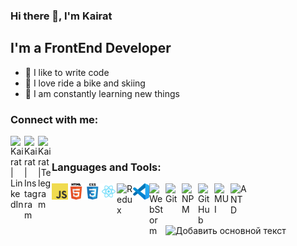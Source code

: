 ### Hi there 👋, I'm Kairat


## I'm a FrontEnd Developer
- 💪 I like to write code
- 🎉 I love ride a bike and skiing
- 🥅 I am constantly learning new things


### Connect with me:

<a href="https://www.linkedin.com/in/%D0%BA%D0%B0%D0%B9%D1%80%D0%B0%D1%82-%D0%BC%D0%B0%D1%80%D0%B0%D1%82%D0%BE%D0%B2-69309221a/"><img align="left" alt="Kairat | LinkedIn" width="22px" src="https://cdn.jsdelivr.net/npm/simple-icons@v3/icons/linkedin.svg" /></a>
<a href="https://www.instagram.com/kair.mv/"><img align="left" alt="Kairat | Instagram" width="22px" src="https://th.bing.com/th/id/R.5e45191ed52118ddcf44cdc1c612fb7e?rik=GwQS51NFfzJ04Q&pid=ImgRaw&r=0" /></a>
<a href="https://t.me/joinchat/maovkasavich">
<img align="left" alt="Kairat |Telegram" width="22px" src="https://th.bing.com/th/id/R.21423a19b136661c4cf8ae2b27b6e0e2?rik=vykwFek%2fpB58%2bQ&riu=http%3a%2f%2fcdn.onlinewebfonts.com%2fsvg%2fimg_1703.png&ehk=0VXYFjtAqBMReneaGKXgsjSJ0f85zXiJauxP4Zbe4IE%3d&risl=&pid=ImgRaw&r=0" />
</a>

<br />

### Languages and Tools:

<img align="left" alt="JavaScript" width="26px" src="https://raw.githubusercontent.com/github/explore/80688e429a7d4ef2fca1e82350fe8e3517d3494d/topics/javascript/javascript.png" />
<img align="left" alt="HTML5" width="26px" src="https://raw.githubusercontent.com/github/explore/80688e429a7d4ef2fca1e82350fe8e3517d3494d/topics/html/html.png" />
<img align="left" alt="CSS3" width="26px" src="https://raw.githubusercontent.com/github/explore/80688e429a7d4ef2fca1e82350fe8e3517d3494d/topics/css/css.png" />
<img align="left" alt="React" width="26px" src="https://raw.githubusercontent.com/github/explore/80688e429a7d4ef2fca1e82350fe8e3517d3494d/topics/react/react.png" />
<img align="left" alt="Redux" width="26px" src="https://th.bing.com/th/id/R.edf018af5e9fa4dce24d38e24b9ec828?rik=1AI6o1Z0SVc6hQ&pid=ImgRaw&r=0" />
<img align="left" alt="Visual Studio Code" width="26px" src="https://raw.githubusercontent.com/github/explore/80688e429a7d4ef2fca1e82350fe8e3517d3494d/topics/visual-studio-code/visual-studio-code.png" />
<img align="left" alt="WebStorm" width="26px" src="https://cdn.freebiesupply.com/logos/large/2x/webstorm-icon-logo-png-transparent.png" />
<img align="left" alt="Git" width="26px" src="https://cdn.freebiesupply.com/logos/large/2x/git-icon-logo-png-transparent.png" />
<img align="left" alt="NPM" width="26px" src="https://uxwing.com/wp-content/themes/uxwing/download/10-brands-and-social-media/npm.png" />
<img align="left" alt="GitHub" width="26px" src="https://pngimg.com/uploads/github/github_PNG40.png" />
<img align="left" alt="MUI" width="26px" src="https://vscodeshift.gallerycdn.vsassets.io/extensions/vscodeshift/material-ui-snippets/3.3.0/1591764008680/Microsoft.VisualStudio.Services.Icons.Default" />
<img align="left" alt="ANTD" width="26px" src="https://avatars3.githubusercontent.com/u/12101536?s=400&v=4" />



<br />
<br />



![Добавить основной текст](https://user-images.githubusercontent.com/76588053/151695964-6af9c9e0-e2cb-4ea9-bb55-a7c05f650721.png)
